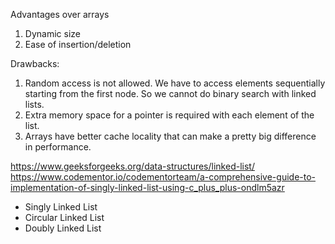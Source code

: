 Advantages over arrays
1) Dynamic size
2) Ease of insertion/deletion

Drawbacks:
1) Random access is not allowed. We have to access elements sequentially starting from the first node. So we cannot do binary search with linked lists.
2) Extra memory space for a pointer is required with each element of the list.
3) Arrays have better cache locality that can make a pretty big difference in performance.

https://www.geeksforgeeks.org/data-structures/linked-list/       
https://www.codementor.io/codementorteam/a-comprehensive-guide-to-implementation-of-singly-linked-list-using-c_plus_plus-ondlm5azr

* Singly Linked List
* Circular Linked List
* Doubly Linked List
